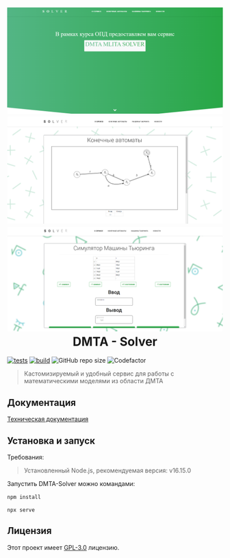 <h1 align="center">
  <br>
  <a href="https://github.com/Clonexy700/NSU-opd-dmta-solver"><img src="/img/main.png" alt="DMTA - Solver"></a>
  <a href="https://github.com/Clonexy700/NSU-opd-dmta-solver"><img src="/img/automat.png" alt="DMTA - Solver"></a>
  <a href="https://github.com/Clonexy700/NSU-opd-dmta-solver"><img src="/img/turing.png" alt="DMTA - Solver"></a>
  <br>
  DMTA - Solver
  <br>
</h1>

<p align="center">

  [![tests](https://github.com/Clonexy700/NSU-opd-dmta-solver/actions/workflows/main.yml/badge.svg)](https://github.com/Clonexy700/NSU-opd-dmta-solver/actions/workflows/main.yml)
  [![build](https://github.com/Clonexy700/NSU-opd-dmta-solver/actions/workflows/pages/pages-build-deployment/badge.svg)](https://github.com/Clonexy700/NSU-opd-dmta-solver/actions/workflows/pages/pages-build-deployment)
  <img alt="GitHub repo size" src="https://img.shields.io/github/repo-size/Clonexy700/NSU-opd-dmta-solver?style=flat-square">
  <img alt="Codefactor" src="https://www.codefactor.io/repository/github/clonexy700/nsu-opd-dmta-solver/badge?style=flat-square">

</p>

> Кастомизируемый и удобный сервис для работы с математическими моделями из области ДМТА

## Документация

[Техническая документация](https://dmta-mlita-project-version-nativejs.readthedocs.io/en/latest/)

## Установка и запуск

Требования:
> Установленный Node.js, рекомендуемая версия: v16.15.0

Запустить DMTA-Solver можно командами:

```shell
npm install
```

```shell
npx serve
```

## Лицензия

Этот проект имеет [GPL-3.0](https://github.com/Clonexy700/NSU-opd-dmta-solver/blob/master/LICENSE) лицензию.
